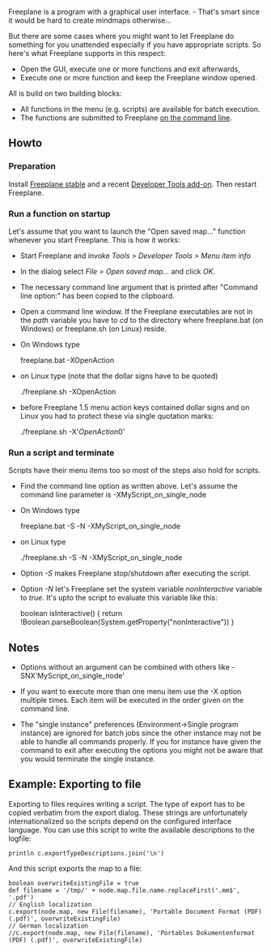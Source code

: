 Freeplane is a program with a graphical user interface. - That's smart since it would be hard to create mindmaps otherwise...

But there are some cases where you might want to let Freeplane do something for you unattended especially if you have appropriate scripts. So here's what Freeplane supports in this respect:

* Open the GUI, execute one or more functions and exit afterwards,
* Execute one or more function and keep the Freeplane window opened.

All is build on two building blocks:

* All functions in the menu (e.g. scripts) are available for batch execution.
* The functions are submitted to Freeplane [on the command line](Command-line_options.md).

## Howto
### Preparation
Install [Freeplane stable](https://sourceforge.net/projects/freeplane/) and a recent [Developer Tools add-on](http://www.freeplane.org/wiki/index.php/Add-ons#Add-on_Developer_Tools). Then restart Freeplane.

### Run a function on startup
Let's assume that you want to launch the "Open saved map..." function whenever you start Freeplane. This is how it works:

* Start Freeplane and invoke *Tools > Developer Tools > Menu item info*
* In the dialog select *File > Open saved map...* and click *OK*.
* The necessary command line argument that is printed after "Command line option:" has been copied to the clipboard.
* Open a command line window. If the Freeplane executables are not in the *path* variable you have to *cd* to the directory where freeplane.bat (on Windows) or freeplane.sh (on Linux) reside.
* On Windows type

    freeplane.bat -XOpenAction

* on Linux type (note that the dollar signs have to be quoted)

    ./freeplane.sh -XOpenAction

* before Freeplane 1.5 menu action keys contained dollar signs and on Linux you had to protect these via single quotation marks:

    ./freeplane.sh -X'$OpenAction$0'

### Run a script and terminate
Scripts have their menu items too so most of the steps also hold for scripts.

* Find the command line option as written above. Let's assume the command line parameter is -XMyScript_on_single_node

* On Windows type

    freeplane.bat -S -N -XMyScript_on_single_node

* on Linux type

    ./freeplane.sh -S -N -XMyScript_on_single_node

* Option *-S* makes Freeplane stop/shutdown after executing the script.
* Option *-N* let's Freeplane set the system variable *nonInteractive* variable to *true*. It's upto the script to evaluate this variable like this:

    boolean isInteractive() {
    return !Boolean.parseBoolean(System.getProperty("nonInteractive"))
    }

## Notes

* Options without an argument can be combined with others like -SNX'MyScript_on_single_node'

* If you want to execute more than one menu item use the -X option multiple times. Each item will be executed in the order given on the command line.

* The "single instance" preferences (Environment->Single program instance) are ignored for batch jobs since the other instance may not be able to handle all commands properly. If you for instance have given the command to exit after executing the options you might not be aware that you would terminate the single instance.

## Example: Exporting to file

Exporting to files requires writing a script. The type of export has to be copied verbatim from the export dialog. These strings are unfortunately internationalized so the scripts depend on the configured interface language. You can use this script to write the available descriptions to the logfile:

    println c.exportTypeDescriptions.join('\n')

And this script exports the map to a file:

    boolean overwriteExistingFile = true
    def filename = '/tmp/' + node.map.file.name.replaceFirst('.mm$', '.pdf')
    // English localization
    c.export(node.map, new File(filename), 'Portable Document Format (PDF) (.pdf)', overwriteExistingFile)
    // German localization
    //c.export(node.map, new File(filename), 'Portables Dokumentenformat (PDF) (.pdf)', overwriteExistingFile)

<!-- ({Category:Advanced})({Category:Script}) -->

